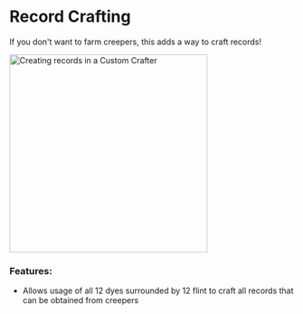# Record Crafting<!--$headerTitle--><!--$pmc:delete-->

If you don't want to farm creepers, this adds a way to craft records!<!--$pmc:headerSize-->

<img src="images/record_crafting" alt="Creating records in a Custom Crafter" height="350"/> <!--$localAssetToURL--> <!--$modrinth:replaceWithVideo--> <!--$pmc:delete-->

### Features:
- Allows usage of all 12 dyes surrounded by 12 flint to craft all records that can be obtained from creepers
